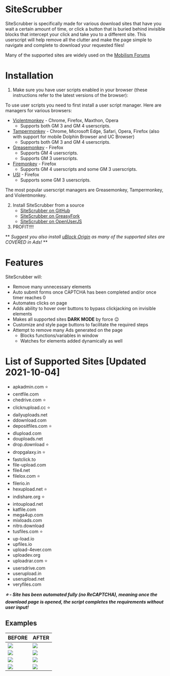 
# SiteScrubber
SiteScrubber is specifically made for various download sites that have you wait a certain amount of time, or click a button that is buried behind invisible blocks that intercept your click and take you to a different site. This userscript will help remove all the clutter and make the page simple to navigate and complete to download your requested files!

Many of the supported sites are widely used on the [Mobilism Forums](https://forum.mobilism.org/)

# Installation

1. Make sure you have user scripts enabled in your browser (these instructions refer to the latest versions of the browser):

To use user scripts you need to first install a user script manager. Here are managers for various browsers:

- [Violentmonkey](https://violentmonkey.github.io/) - Chrome, Firefox, Maxthon, Opera
  - Supports both GM 3 and GM 4 userscripts.
- [Tampermonkey](https://tampermonkey.net/) - Chrome, Microsoft Edge, Safari, Opera, Firefox (also with support for mobile Dolphin Browser and UC Browser)
  - Supports both GM 3 and GM 4 userscripts.
- [Greasemonkey](http://www.greasespot.net/) - Firefox
  - Supports GM 4 userscripts.
  - Supports GM 3 userscripts.
- [Firemonkey](https://addons.mozilla.org/firefox/addon/firemonkey/) - Firefox
  - Supports GM 4 userscripts and some GM 3 userscripts.
- [USI](https://addons.mozilla.org/firefox/addon/userunified-script-injector/) - Firefox
  - Supports some GM 3 userscripts.

The most popular userscript managers are Greasemonkey, Tampermonkey, and Violentmonkey.

2. Install SiteScrubber from a source
	- [SiteScrubber on GitHub](https://github.com/PrimePlaya24/dl-site-scrubber/raw/master/dist/SiteScrubber.user.js)
	- [SiteScrubber on GreasyFork](https://greasyfork.org/en/scripts/426078-sitescrubber)
	- [SiteScrubber on OpenUserJS](#)
3. PROFIT!!!!

** *Suggest you also install [uBlock Origin](https://github.com/gorhill/uBlock) as many of the supported sites are COVERED in Ads!* **

# Features
SiteScrubber will:

 - Remove many unnecessary elements
 - Auto submit forms once CAPTCHA has been completed and/or once timer reaches 0
 - Automates clicks on page
 - Adds ability to hover over buttons to bypass clickjacking on invisible elements
 - Makes all supported sites **DARK MODE** by force 😉
 - Customize and style page buttons to facilitate the required steps
 - Attempt to remove many Ads generated on the page
    - Blocks functions/variables in window
    - Watches for elements added dynamically as well


# List of Supported Sites [Updated 2021-10-04]
- apkadmin.com ⭐
- centfile.com
- chedrive.com ⭐
- clicknupload.cc ⭐
- dailyuploads.net
- ddownload.com
- depositfiles.com ⭐
- dlupload.com
- douploads.net
- drop.download ⭐
- dropgalaxy.in ⭐
- fastclick.to
- file-upload.com
- file4.net
- filelox.com ⭐
- filerio.in
- hexupload.net ⭐
- indishare.org ⭐
- intoupload.net
- katfile.com
- mega4up.com
- mixloads.com
- nitro.download
- tusfiles.com ⭐
- up-load.io
- upfiles.io
- upload-4ever.com
- uploadev.org
- uploadrar.com ⭐
- usersdrive.com
- userupload.in
- userupload.net
- veryfiles.com

***⭐ - Site has been automated fully (no ReCAPTCHA), meaning once the download page is opened, the script completes the requirements without user input!***

## Examples

| BEFORE | AFTER |
| - | - |
|![](https://github.com/PrimePlaya24/dl-site-scrubber/raw/master/examples/apkadmin.com-before.jpg) | ![](https://github.com/PrimePlaya24/dl-site-scrubber/raw/master/examples/apkadmin.com-after.jpg) |
| ![](https://github.com/PrimePlaya24/dl-site-scrubber/raw/master/examples//dropgalaxy.in-before.jpg) | ![](https://github.com/PrimePlaya24/dl-site-scrubber/raw/master/examples/dropgalaxy.in-after.jpg) |
| ![](https://github.com/PrimePlaya24/dl-site-scrubber/raw/master/examples//mixloads.com-before.jpg) | ![](https://github.com/PrimePlaya24/dl-site-scrubber/raw/master/examples/mixloads.com-after.jpg) |
| ![](https://github.com/PrimePlaya24/dl-site-scrubber/raw/master/examples//upload-4ever.com-before.jpg) | ![](https://github.com/PrimePlaya24/dl-site-scrubber/raw/master/examples/upload-4ever.com-after.jpg) |
